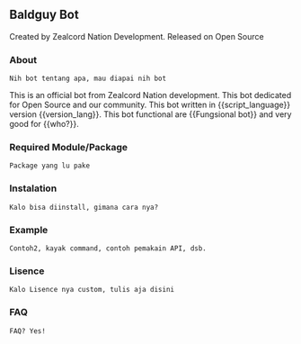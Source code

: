 ## Baldguy Bot
Created by Zealcord Nation Development. Released on Open Source

### About
```
Nih bot tentang apa, mau diapai nih bot
```
This is an official bot from Zealcord Nation development. This bot dedicated for Open Source and our community. This bot written in {{script_language}} version {{version_lang}}. This bot functional are {{Fungsional bot}} and very good for {{who?}}. 

### Required Module/Package
```
Package yang lu pake
```

### Instalation
```
Kalo bisa diinstall, gimana cara nya?
```

### Example
```
Contoh2, kayak command, contoh pemakain API, dsb.
```

### Lisence
```
Kalo Lisence nya custom, tulis aja disini
```

### FAQ
```
FAQ? Yes!
```
